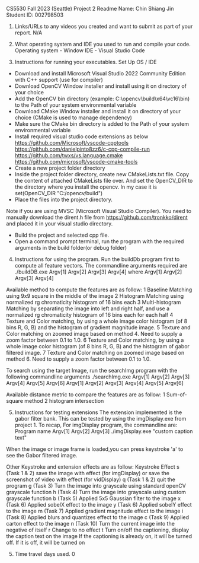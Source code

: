 CS5530 Fall 2023 (Seattle) Project 2 Readme
Name: Chin Shiang Jin
Student ID: 002798503

1. Links/URLs to any videos you created and want to submit as part of your report.
N/A

2. What operating system and IDE you used to run and compile your code.
Operating system - Window
IDE - Visual Studio Code

3. Instructions for running your executables.
Set Up OS / IDE
- Download and install Microsoft Visual Studio 2022 Community Edition with C++ support (use for compiler)
- Download OpenCV Window installer and install using it on directory of your choice
- Add the OpenCV bin directory (example: C:\opencv\build\x64\vc16\bin) to the Path of your system environmental variable
- Download CMake Window installer and install it on directory of your choice (CMake is used to manage dependency)
- Make sure the CMake bin directory is added to the Path of your system environmental variable
- Install required visual studio code extensions as below
https://github.com/Microsoft/vscode-cpptools
https://github.com/danielpinto8zz6/c-cpp-compile-run
https://github.com/twxs/vs.language.cmake
https://github.com/microsoft/vscode-cmake-tools
- Create a new project folder directory
- Inside the project folder directory, create new CMakeLists.txt file. Copy the content of attached CMakeLists file over. 
And set the OpenCV_DIR to the directory where you install the opencv. In my case it is set(OpenCV_DIR "C:/opencv/build")
- Place the files into the project directory. 

Note if you are using MVSC (Microsoft Visual Studio Compiler). 
You need to manually download the dirent.h file from https://github.com/tronkko/dirent
and placed it in your visual studio directory. 

- Build the project and selected cpp file. 
- Open a command prompt terminal, run the program with the required arguments in the build folder(or debug folder)


4. Instructions for using the program. 
Run the buildDb program first to compute all feature vectors. The commandline arguments required are  
./buildDB.exe Argv[1] Argv[2] Argv[3] Argv[4]
where
Argv[1] 	<absolute path to the image database>
Argv[2]		<absolute path of the directory to store the csv file>
Argv[3]		<chosen method idx to compute features for an image F>
Argv[4]		<zoom factor to use>	

Available method to compute the features are as follow: 
1	Baseline Matching using 9x9 square in the middle of the image
2	Histogram Matching using normalized rg chromaticity histogram of 16 bins each
3	Multi-histogram Matching by separating the image into left and right half, and use a normalized rg chromaticity histogram of 16 bins each for each half
4 	Texture and Color matching, by using a whole image color histogram (of 8 bins R, G, B) and the histogram of gradient magnitude image. 
5	Texture and Color matching on zoomed image based on method 4. Need to supply a zoom factor between 0.1 to 1.0. 
6 	Texture and Color matching, by using a whole image color histogram (of 8 bins R, G, B) and the histogram of gabor filtered image. 
7	Texture and Color matching on zoomed image based on method 6. Need to supply a zoom factor between 0.1 to 1.0. 

To search using the target Image, run the searchImg program with the following commandline arguments
./searchImg.exe	Argv[1] Argv[2] Argv[3] Argv[4] Argv[5] Argv[6]
Argv[1] 	<absolute path to the target img>
Argv[2]		<absolute path of the directory to store the csv file>
Argv[3]		<chosen method idx to compute features for an image F>
Argv[4]		<chosen distance metric idx>
Argv[5] 	<N number of most similar images to be display>
Argv[6]		<zoom factor to use>

Available distance metric to compare the features are as follow: 
1	Sum-of-square method
2	histogram intersection

5. Instructions for testing extensions 
The extension implemented is the gabor filter bank. This can be tested by using the imgDisplay.exe from project 1. 
To recap, For imgDisplay program, the commandline are: 
Program name	 Argv[1]				   Argv[2]				 Argv[3]
./imgDisplay.exe <absolute path to the image to be loaded> <location to save the modified image> "custom caption text"

When the image or image frame is loaded,you can press keystroke 'a' to see the Gabor filtered image. 

Other Keystroke and extension effects are as follow:
Keystroke 	Effect
s		(Task 1 & 2) save the image with effect (for imgDisplay) or save the screenshot of video with effect (for vidDisplay)
q		(Task 1 & 2) quit the program
g		(Task 3) Turn the image into grayscale using standard openCV grayscale function
h		(Task 4) Turn the image into grayscale using custom grayscale function
b		(Task 5) Applied 5x5 Gaussian filter to the image
x		(Task 6) Applied sobelX effect to the image
y		(Task 6) Applied sobelY effect to the image
m		(Task 7) Applied gradient magnitude effect to the image
i		(Task 8) Applied blurs and quantizes effect to the image
c		(Task 9) Applied carton effect to the image
n		(Task 10) Turn the current image into the negative of itself
r		Change to no effect
t		Turn on/off the captioning, display the caption text on the image 
		If the captioning is already on, it will be turned off. If it is off, it will be turned on


5. Time travel days used. 
0 